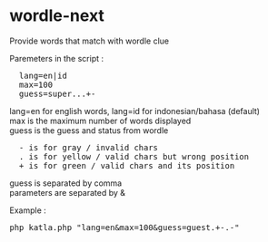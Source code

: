 # wordle-next
Provide words that match with wordle clue

Paremeters in the script :
<pre>
  lang=en|id
  max=100
  guess=super...+-
</pre>

lang=en for english words, lang=id for indonesian/bahasa (default)<br>
max is the maximum number of words displayed<br>
guess is the guess and status from wordle<br>
<pre>
  - is for gray / invalid chars
  . is for yellow / valid chars but wrong position
  + is for green / valid chars and its position
</pre>

guess is separated by comma<br>
parameters are separated by &<br>

Example :
<pre>
php katla.php "lang=en&max=100&guess=guest.+-.-"
</pre>
